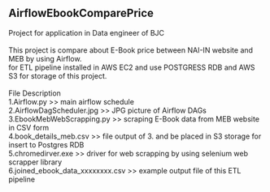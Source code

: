 ## AirflowEbookComparePrice
Project for application in Data engineer of BJC<br />
<br />
This project is compare about E-Book price between NAI-IN website and MEB by using Airflow.<br />
for ETL pipeline installed in AWS EC2 and use POSTGRESS RDB and AWS S3 for storage of this project.<br />
<br />
File Description<br />
1.Airflow.py >> main airflow schedule<br />
2.AirflowDagScheduler.jpg >> JPG picture of Airflow DAGs<br />
3.EbookMebWebScrapping.py >> scraping E-Book data from MEB website in CSV form<br />
4.book_details_meb.csv >> file output of 3. and be placed in S3 storage for insert to Postgres RDB<br />
5.chromedirver.exe >> driver for web scrapping by using selenium web scrapper library<br />
6.joined_ebook_data_xxxxxxxx.csv >> example output file of this ETL pipeline<br />
